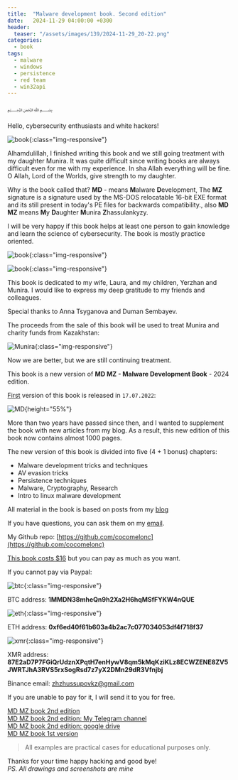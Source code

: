 ```yaml
---
title:  "Malware development book. Second edition"
date:   2024-11-29 04:00:00 +0300
header:
  teaser: "/assets/images/139/2024-11-29_20-22.png"
categories:
  - book
tags:
  - malware
  - windows
  - persistence
  - red team
  - win32api
---
```


﷽

Hello, cybersecurity enthusiasts and white hackers!

![book](/assets/images/139/2024-11-29_20-22.png){:class="img-responsive"}    

Alhamdulillah, I finished writing this book and we still going treatment with my daughter Munira. It was quite difficult since writing books are always difficult even for me with my experience. In sha Allah everything will be fine. O Allah, Lord of the Worlds, give strength to my daughter.        

Why is the book called that? **MD** - means **M**alware **D**evelopment, The **MZ** signature is a signature used by the MS-DOS relocatable 16-bit EXE format and its still present in today's PE files for backwards compatibility., also **MD MZ** means **M**y **D**aughter **M**unira **Z**hassulankyzy.    

I will be very happy if this book helps at least one person to gain knowledge and learn the science of cybersecurity. The book is mostly practice oriented.     

![book](/assets/images/139/MD_MZ-2nd-edition.png){:class="img-responsive"}    

![book](/assets/images/139/MD_MZ-2nd-edition-2.png){:class="img-responsive"}    

This book is dedicated to my wife, Laura, and my children, Yerzhan and Munira. I would like to express my deep gratitude to my friends and colleagues.     

Special thanks to Anna Tsyganova and Duman Sembayev.

The proceeds from the sale of this book will be used to treat Munira and charity funds from Kazakhstan:    

![Munira](/assets/images/139/photo_2024-06-26_18-48-13.jpg){:class="img-responsive"}    

Now we are better, but we are still continuing treatment.    

This book is a new version of **MD MZ - Malware Development Book** - 2024 edition.     

[First](/book/2022/07/16/mybook.html) version of this book is released in `17.07.2022`:    

![MD](/assets/images/139/MDMZ1_1.png){height="55%"}    

More than two years have passed since then, and I wanted to supplement the book with new articles from my blog. As a result, this new edition of this book now contains almost 1000 pages.      

The new version of this book is divided into five (4 + 1 bonus) chapters:     
- Malware development tricks and techniques     
- AV evasion tricks     
- Persistence techniques     
- Malware, Cryptography, Research     
- Intro to linux malware development     

All material in the book is based on posts from my [blog](https://cocomelonc.github.io/)    

If you have questions, you can ask them on my [email](mailto:cocomelonkz@gmail.com).    

My Github repo: [https://github.com/cocomelonc](https://github.com/cocomelonc)    

[This book costs $16](https://paypal.me/cocomelonc/16) but you can pay as much as you want.    

If you cannot pay via Paypal:     

![btc](/assets/images/62/photo_2022-07-17_17-37-46.jpg){:class="img-responsive"}    

BTC address: **1MMDN38mheQn9h2Xa2H6hqMSfFYKW4nQUE**    

![eth](/assets/images/62/photo_2022-07-17_19-26-13.jpg){:class="img-responsive"}

ETH address: **0xf6ed40f61b603a4b2ac7c077034053df4f718f37**    

![xmr](/assets/images/62/photo_2022-07-17_20-28-09.jpg){:class="img-responsive"}

XMR address:    
**87E2aD7P7FGiQrUdznXPqtH7enHywV8qm5kMqKziKLz8ECWZENE8ZV5JWRTJhA3RVS5rxSogRsd7z7yX2DMn29dR3Vfnjbj**    

Binance email: [zhzhussupovkz@gmail.com](mailto:zhzhussupovkz@gmail.com)    

If you are unable to pay for it, I will send it to you for free.    

[MD MZ book 2nd edition](/assets/images/mdmz_book_2nd.pdf)     
[MD MZ book 2nd edition: My Telegram channel](https://t.me/maldevcc/5)      
[MD MZ book 2nd edition: google drive](https://drive.google.com/file/d/1-6OQWWGNogTeiWj1AK6i-3bxrf4Bz1Ez/view?usp=sharing)    
[MD MZ book 1st version](/book/2022/07/16/mybook.html)     

> All examples are practical cases for educational purposes only.         

Thanks for your time happy hacking and good bye!   
*PS. All drawings and screenshots are mine*

